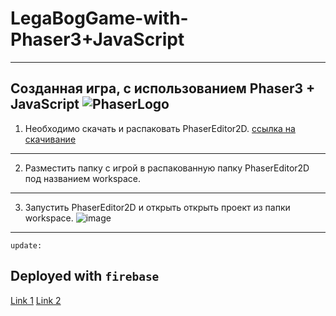 # LegaBogGame-with-Phaser3+JavaScript
-----------------------------------------------------
Созданная игра, с использованием Phaser3 + JavaScript
![PhaserLogo](https://user-images.githubusercontent.com/44378669/72206710-192dce00-34a2-11ea-9a59-c0db80baf4b6.png)
-----------------------------------------------------
1. Необходимо скачать и распаковать PhaserEditor2D.
[ссылка на скачивание](https://phasereditor2d.com/blog/downloads)
-----------------------------------------------------
2. Разместить папку с игрой в распакованную папку PhaserEditor2D под названием workspace.
-----------------------------------------------------
3. Запустить PhaserEditor2D и открыть открыть проект из папки workspace.
![image](https://user-images.githubusercontent.com/44378669/72206812-4038cf80-34a3-11ea-8984-e363e3c3557b.png)
-----------------------------------------------------
`update:`
## Deployed with `firebase`
[Link 1](https://myfirstbot-sphara.web.app/)
[Link 2](https://myfirstbot-sphara.firebaseapp.com/)
